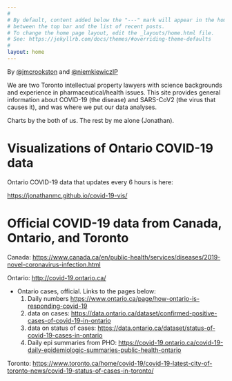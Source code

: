 ```yaml
---
#
# By default, content added below the "---" mark will appear in the home page
# between the top bar and the list of recent posts.
# To change the home page layout, edit the _layouts/home.html file.
# See: https://jekyllrb.com/docs/themes/#overriding-theme-defaults
#
layout: home
---
```


By [@jmcrookston](https://twitter.com/jmcrookston) and [@niemkiewiczIP](https://twitter.com/niemkiewiczIP)  

We are two Toronto intellectual property lawyers with science backgrounds and experience in pharmaceutical/health issues. This site provides general information about COVID-19 (the disease) and SARS-CoV2 (the virus that causes it), and was where we put our data analyses.

Charts by the both of us. The rest by me alone (Jonathan).

# Visualizations of Ontario COVID-19 data

Ontario COVID-19 data that updates every 6 hours is here:

<https://jonathanmc.github.io/covid-19-vis/>

# Official COVID-19 data from Canada, Ontario, and Toronto

Canada: <https://www.canada.ca/en/public-health/services/diseases/2019-novel-coronavirus-infection.html>

Ontario: <http://covid-19.ontario.ca/>
- Ontario cases, official. Links to the pages below:
  1. Daily numbers <https://www.ontario.ca/page/how-ontario-is-responding-covid-19>
  1. data on cases: <https://data.ontario.ca/dataset/confirmed-positive-cases-of-covid-19-in-ontario>
  1. data on status of cases: <https://data.ontario.ca/dataset/status-of-covid-19-cases-in-ontario>
  1. Daily epi summaries from PHO: <https://covid-19.ontario.ca/covid-19-daily-epidemiologic-summaries-public-health-ontario>

Toronto: <https://www.toronto.ca/home/covid-19/covid-19-latest-city-of-toronto-news/covid-19-status-of-cases-in-toronto/>
